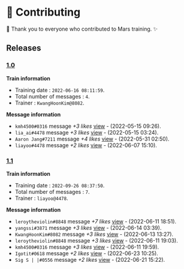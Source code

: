
# 📝 Contributing
🎉 Thank you to everyone who contributed to Mars training. ✨

## Releases




### [1.0](https://github.com/ainft-team/soulvoting-training/blob/81a3182ba08cd7f4a6e07d6f51a04fea6996387b/data/elon.txt)
**Train information**
- Training date : `2022-06-16 08:11:59`.
- Total number of messages : `4`.
- Trainer : `KwangHoonKim@8082`.



**Message information**
- `kmh4500#0316` message _+3 likes_ [view](https://discord.com/channels/901771477928521758/901779211541434438/975328321502060575) - (2022-05-15 09:26).
- `lia_ai#4478` message _+3 likes_ [view](https://discord.com/channels/901771477928521758/901779211541434438/975237102038048808) - (2022-05-15 03:24).
- `Aaron Jang#7211` message _+4 likes_ [view](https://discord.com/channels/901771477928521758/901779211541434438/981026909267820624) - (2022-05-31 02:50).
- `liayoo#4478` message _+2 likes_ [view](https://discord.com/channels/901771477928521758/941327773841113098/983749737712873572) - (2022-06-07 15:10).



### [1.1](https://github.com/ainft-team/soulvoting-training/blob/103e437e368ae51cad594dc3f2e278c871086324/data/elon.txt)
**Train information**
- Training date : `2022-09-26 08:37:50`.
- Total number of messages : `7`.
- Trainer : `liayoo@4478`.



**Message information**
- `leroytheviolin#8848` message _+7 likes_ [view](https://discord.com/channels/901771477928521758/941327773841113098/985255065998753802) - (2022-06-11 18:51).
- `yangssi#3871` message _+3 likes_ [view](https://discord.com/channels/901771477928521758/901779211541434438/986112485088190544) - (2022-06-14 03:39).
- `KwangHoonKim#8082` message _+3 likes_ [view](https://discord.com/channels/901771477928521758/941327773841113098/985898091351773184) - (2022-06-13 13:27).
- `leroytheviolin#8848` message _+3 likes_ [view](https://discord.com/channels/901771477928521758/941327773841113098/985258060220100659) - (2022-06-11 19:03).
- `kmh4500#0316` message _+3 likes_ [view](https://discord.com/channels/901771477928521758/941327773841113098/985272022542196737) - (2022-06-11 19:59).
- `Igotit#0618` message _+2 likes_ [view](https://discord.com/channels/901771477928521758/901779211541434438/989476259841056878) - (2022-06-23 10:25).
- `Sig S | |#0556` message _+2 likes_ [view](https://discord.com/channels/901771477928521758/941327773841113098/988826102975823882) - (2022-06-21 15:22).
